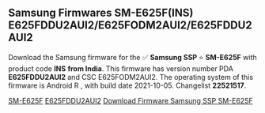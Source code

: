 <h2>Samsung Firmwares SM-E625F(INS) E625FDDU2AUI2/E625FODM2AUI2/E625FDDU2AUI2</h2>
Download the Samsung firmware for the ✅ <strong>Samsung SSP </strong> ⭐ <strong>SM-E625F</strong> with product code <strong>INS</strong> <strong> from India</strong>. This firmware has version number PDA <strong>E625FDDU2AUI2</strong> and CSC E625FODM2AUI2. The operating system of this firmware is Android R , with build date 2021-10-05. Changelist <strong>22521517</strong>.


[SM-E625F](https://samfirm.shop/samsung/model/SM-E625F)
[E625FDDU2AUI2](https://samfirm.shop/samsung/pda/E625FDDU2AUI2)
[Download Firmware Samsung SSP SM-E625F](https://samfirm.shop/samsung/firmware/462348)
